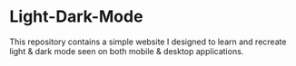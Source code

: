 # Light-Dark-Mode
This repository contains a simple website I designed to learn and recreate light &amp; dark mode seen on both mobile &amp; desktop applications.
